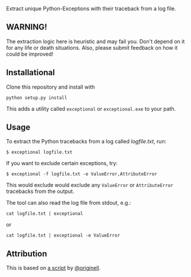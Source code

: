 Extract unique Python-Exceptions with their traceback from a log file.

## WARNING!

The extraction logic here is heuristic and may fail you. Don't depend on it for any life or death situations. Also, please submit feedback on how it could be improved!

## Installational

 Clone this repository and install with

    python setup.py install

This adds a utility called `exceptional` or `exceptional.exe` to your path.

## Usage

To extract the Python tracebacks from a log called _logfile.txt_, run:

    $ exceptional logfile.txt

If you want to exclude certain exceptions, try:

    $ exceptional -f logfile.txt -e ValueError,AttributeError

This would exclude would exclude any ``ValueError`` or ``AttributeError`` tracebacks from the output.

The tool can also read the log file from stdout, e.g.:

    cat logfile.txt | exceptional

or

    cat logfile.txt | exceptional -e ValueError

## Attribution

This is based on [a script](https://gist.github.com/originell/1923003) by [@originell](https://github.com/originell).